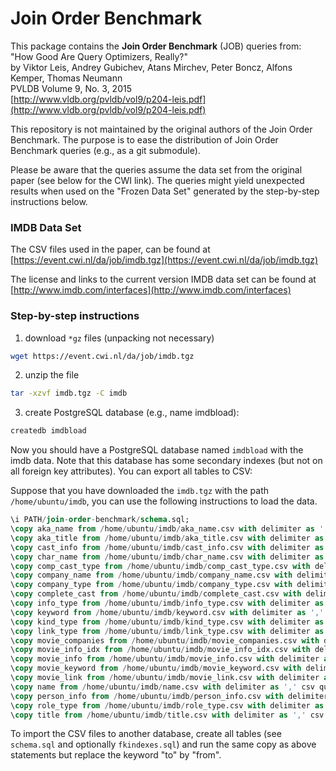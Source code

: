 # Join Order Benchmark

This package contains the **Join Order Benchmark** (JOB) queries from:  
"How Good Are Query Optimizers, Really?"  
by Viktor Leis, Andrey Gubichev, Atans Mirchev, Peter Boncz, Alfons Kemper, Thomas Neumann  
PVLDB Volume 9, No. 3, 2015  
[http://www.vldb.org/pvldb/vol9/p204-leis.pdf](http://www.vldb.org/pvldb/vol9/p204-leis.pdf)

This repository is not maintained by the original authors of the Join Order Benchmark. The purpose is to ease the distribution of Join Order Benchmark queries (e.g., as a git submodule).

Please be aware that the queries assume the data set from the original paper (see below for the CWI link).
The queries might yield unexpected results when used on the "Frozen Data Set" generated by the step-by-step instructions below.

### IMDB Data Set
The CSV files used in the paper, can be found at 
[https://event.cwi.nl/da/job/imdb.tgz](https://event.cwi.nl/da/job/imdb.tgz)

The license and links to the current version IMDB data set can be
found at 
[http://www.imdb.com/interfaces](http://www.imdb.com/interfaces)

### Step-by-step instructions
1. download `*gz` files (unpacking not necessary)

  ```sh
  wget https://event.cwi.nl/da/job/imdb.tgz
  ```

2. unzip the file

  ```sh
  tar -xzvf imdb.tgz -C imdb
  ```
  
3. create PostgreSQL database (e.g., name imdbload):

  ```sh
  createdb imdbload
  ```

Now you should have a PostgreSQL database named `imdbload` with the
imdb data. Note that this database has some secondary indexes (but not
on all foreign key attributes). You can export all tables to CSV:

Suppose that you have downloaded the `imdb.tgz` with the path `/home/ubuntu/imdb`, 
you can use the following instructions to load the data.
```sql
\i PATH/join-order-benchmark/schema.sql;
\copy aka_name from /home/ubuntu/imdb/aka_name.csv with delimiter as ',' csv quote '"' escape as '\';
\copy aka_title from /home/ubuntu/imdb/aka_title.csv with delimiter as ',' csv quote '"' escape as '\';
\copy cast_info from /home/ubuntu/imdb/cast_info.csv with delimiter as ',' csv quote '"' escape as '\';
\copy char_name from /home/ubuntu/imdb/char_name.csv with delimiter as ',' csv quote '"' escape as '\';
\copy comp_cast_type from /home/ubuntu/imdb/comp_cast_type.csv with delimiter as ',' csv quote '"' escape as '\';
\copy company_name from /home/ubuntu/imdb/company_name.csv with delimiter as ',' csv quote '"' escape as '\';
\copy company_type from /home/ubuntu/imdb/company_type.csv with delimiter as ',' csv quote '"' escape as '\';
\copy complete_cast from /home/ubuntu/imdb/complete_cast.csv with delimiter as ',' csv quote '"' escape as '\';
\copy info_type from /home/ubuntu/imdb/info_type.csv with delimiter as ',' csv quote '"' escape as '\';
\copy keyword from /home/ubuntu/imdb/keyword.csv with delimiter as ',' csv quote '"' escape as '\';
\copy kind_type from /home/ubuntu/imdb/kind_type.csv with delimiter as ',' csv quote '"' escape as '\';
\copy link_type from /home/ubuntu/imdb/link_type.csv with delimiter as ',' csv quote '"' escape as '\';
\copy movie_companies from /home/ubuntu/imdb/movie_companies.csv with delimiter as ',' csv quote '"' escape as '\';
\copy movie_info_idx from /home/ubuntu/imdb/movie_info_idx.csv with delimiter as ',' csv quote '"' escape as '\';
\copy movie_info from /home/ubuntu/imdb/movie_info.csv with delimiter as ',' csv quote '"' escape as '\';
\copy movie_keyword from /home/ubuntu/imdb/movie_keyword.csv with delimiter as ',' csv quote '"' escape as '\';
\copy movie_link from /home/ubuntu/imdb/movie_link.csv with delimiter as ',' csv quote '"' escape as '\';
\copy name from /home/ubuntu/imdb/name.csv with delimiter as ',' csv quote '"' escape as '\';
\copy person_info from /home/ubuntu/imdb/person_info.csv with delimiter as ',' csv quote '"' escape as '\';
\copy role_type from /home/ubuntu/imdb/role_type.csv with delimiter as ',' csv quote '"' escape as '\';
\copy title from /home/ubuntu/imdb/title.csv with delimiter as ',' csv quote '"' escape as '\';
```

To import the CSV files to another database, create all tables (see
`schema.sql` and optionally `fkindexes.sql`) and run the same copy as
above statements but replace the keyword "to" by "from".
